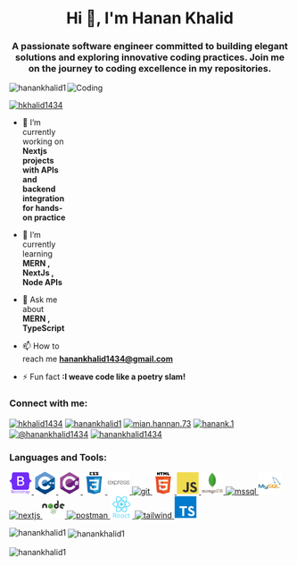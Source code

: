 <h1 align="center">Hi 👋, I'm Hanan Khalid</h1>
<h3 align="center">A passionate software engineer committed to building elegant solutions and exploring innovative coding practices. Join me on the journey to coding excellence in my repositories.</h3>
<img align="right" src="https://cdn.dribbble.com/users/1162077/screenshots/3848914/programmer.gif" alt="Coding" width="400" height="480">

<p align="left"> <img src="https://komarev.com/ghpvc/?username=hanankhalid1&label=Profile%20views&color=0e75b6&style=flat" alt="hanankhalid1" /> </p>

<p align="left"> <a href="https://twitter.com/hkhalid1434" target="blank"><img src="https://img.shields.io/twitter/follow/hkhalid1434?logo=twitter&style=for-the-badge" alt="hkhalid1434" /></a> </p>

- 🔭 I’m currently working on **Nextjs projects with APIs and backend integration for hands-on practice**

- 🌱 I’m currently learning **MERN , NextJs , Node APIs**

- 💬 Ask me about **MERN , TypeScript**

- 📫 How to reach me **hanankhalid1434@gmail.com**

- ⚡ Fun fact **:I weave code like a poetry slam!**

<h3 align="left">Connect with me:</h3>
<p align="left">
<a href="https://twitter.com/hkhalid1434" target="blank"><img align="center" src="https://raw.githubusercontent.com/rahuldkjain/github-profile-readme-generator/master/src/images/icons/Social/twitter.svg" alt="hkhalid1434" height="30" width="40" /></a>
<a href="https://linkedin.com/in/hanankhalid1" target="blank"><img align="center" src="https://raw.githubusercontent.com/rahuldkjain/github-profile-readme-generator/master/src/images/icons/Social/linked-in-alt.svg" alt="hanankhalid1" height="30" width="40" /></a>
<a href="https://fb.com/mian.hannan.73" target="blank"><img align="center" src="https://raw.githubusercontent.com/rahuldkjain/github-profile-readme-generator/master/src/images/icons/Social/facebook.svg" alt="mian.hannan.73" height="30" width="40" /></a>
<a href="https://instagram.com/hanank.1" target="blank"><img align="center" src="https://raw.githubusercontent.com/rahuldkjain/github-profile-readme-generator/master/src/images/icons/Social/instagram.svg" alt="hanank.1" height="30" width="40" /></a>
<a href="https://medium.com/@hanankhalid1434" target="blank"><img align="center" src="https://raw.githubusercontent.com/rahuldkjain/github-profile-readme-generator/master/src/images/icons/Social/medium.svg" alt="@hanankhalid1434" height="30" width="40" /></a>
<a href="https://www.leetcode.com/hanankhalid1434" target="blank"><img align="center" src="https://raw.githubusercontent.com/rahuldkjain/github-profile-readme-generator/master/src/images/icons/Social/leet-code.svg" alt="hanankhalid1434" height="30" width="40" /></a>
</p>

<h3 align="left">Languages and Tools:</h3>
<p align="left"> <a href="https://getbootstrap.com" target="_blank" rel="noreferrer"> <img src="https://raw.githubusercontent.com/devicons/devicon/master/icons/bootstrap/bootstrap-plain-wordmark.svg" alt="bootstrap" width="40" height="40"/> </a> <a href="https://www.w3schools.com/cpp/" target="_blank" rel="noreferrer"> <img src="https://raw.githubusercontent.com/devicons/devicon/master/icons/cplusplus/cplusplus-original.svg" alt="cplusplus" width="40" height="40"/> </a> <a href="https://www.w3schools.com/cs/" target="_blank" rel="noreferrer"> <img src="https://raw.githubusercontent.com/devicons/devicon/master/icons/csharp/csharp-original.svg" alt="csharp" width="40" height="40"/> </a> <a href="https://www.w3schools.com/css/" target="_blank" rel="noreferrer"> <img src="https://raw.githubusercontent.com/devicons/devicon/master/icons/css3/css3-original-wordmark.svg" alt="css3" width="40" height="40"/> </a> <a href="https://expressjs.com" target="_blank" rel="noreferrer"> <img src="https://raw.githubusercontent.com/devicons/devicon/master/icons/express/express-original-wordmark.svg" alt="express" width="40" height="40"/> </a> <a href="https://git-scm.com/" target="_blank" rel="noreferrer"> <img src="https://www.vectorlogo.zone/logos/git-scm/git-scm-icon.svg" alt="git" width="40" height="40"/> </a> <a href="https://www.w3.org/html/" target="_blank" rel="noreferrer"> <img src="https://raw.githubusercontent.com/devicons/devicon/master/icons/html5/html5-original-wordmark.svg" alt="html5" width="40" height="40"/> </a> <a href="https://developer.mozilla.org/en-US/docs/Web/JavaScript" target="_blank" rel="noreferrer"> <img src="https://raw.githubusercontent.com/devicons/devicon/master/icons/javascript/javascript-original.svg" alt="javascript" width="40" height="40"/> </a> <a href="https://www.mongodb.com/" target="_blank" rel="noreferrer"> <img src="https://raw.githubusercontent.com/devicons/devicon/master/icons/mongodb/mongodb-original-wordmark.svg" alt="mongodb" width="40" height="40"/> </a> <a href="https://www.microsoft.com/en-us/sql-server" target="_blank" rel="noreferrer"> <img src="https://www.svgrepo.com/show/303229/microsoft-sql-server-logo.svg" alt="mssql" width="40" height="40"/> </a> <a href="https://www.mysql.com/" target="_blank" rel="noreferrer"> <img src="https://raw.githubusercontent.com/devicons/devicon/master/icons/mysql/mysql-original-wordmark.svg" alt="mysql" width="40" height="40"/> </a> <a href="https://nextjs.org/" target="_blank" rel="noreferrer"> <img src="https://cdn.worldvectorlogo.com/logos/nextjs-2.svg" alt="nextjs" width="40" height="40"/> </a> <a href="https://nodejs.org" target="_blank" rel="noreferrer"> <img src="https://raw.githubusercontent.com/devicons/devicon/master/icons/nodejs/nodejs-original-wordmark.svg" alt="nodejs" width="40" height="40"/> </a> <a href="https://postman.com" target="_blank" rel="noreferrer"> <img src="https://www.vectorlogo.zone/logos/getpostman/getpostman-icon.svg" alt="postman" width="40" height="40"/> </a> <a href="https://reactjs.org/" target="_blank" rel="noreferrer"> <img src="https://raw.githubusercontent.com/devicons/devicon/master/icons/react/react-original-wordmark.svg" alt="react" width="40" height="40"/> </a> <a href="https://tailwindcss.com/" target="_blank" rel="noreferrer"> <img src="https://www.vectorlogo.zone/logos/tailwindcss/tailwindcss-icon.svg" alt="tailwind" width="40" height="40"/> </a> <a href="https://www.typescriptlang.org/" target="_blank" rel="noreferrer"> <img src="https://raw.githubusercontent.com/devicons/devicon/master/icons/typescript/typescript-original.svg" alt="typescript" width="40" height="40"/> </a> </p>

<p><img align="left" src="https://github-readme-stats.vercel.app/api/top-langs?username=hanankhalid1&show_icons=true&locale=en&layout=compact" alt="hanankhalid1" /></p>

<p>&nbsp;<img align="center" src="https://github-readme-stats.vercel.app/api?username=hanankhalid1&show_icons=true&locale=en" alt="hanankhalid1" /></p>

<p><img align="center" src="https://github-readme-streak-stats.herokuapp.com/?user=hanankhalid1&" alt="hanankhalid1" /></p>
